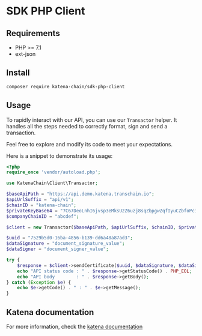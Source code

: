 # SDK PHP Client

## Requirements

- PHP >= 7.1
- ext-json

## Install

```bash
composer require katena-chain/sdk-php-client
```

## Usage

To rapidly interact with our API, you can use our `Transactor` helper. It handles all the steps needed to correctly
format, sign and send a transaction.

Feel free to explore and modify its code to meet your expectations.

Here is a snippet to demonstrate its usage:

```php
<?php
require_once 'vendor/autoload.php';

use KatenaChain\Client\Transactor;

$baseApiPath = "https://api.demo.katena.transchain.io";
$apiUrlSuffix = "api/v1";
$chainID = "katena-chain";
$privateKeyBase64 = "7C67DeoLnhI6jvsp3eMksU2Z6uzj8sqZbpgwZqfIyuCZbfoPcitCiCsSp2EzCfkY52Mx58xDOyQLb1OhC7cL5A==";
$companyChainID = "abcdef";

$client = new Transactor($baseApiPath, $apiUrlSuffix, $chainID, $privateKeyBase64, $companyChainID);

$uuid = "7529b5d0-16ba-4856-b139-dd6a48a87ad3";
$dataSignature = "document_signature_value";
$dataSigner = "document_signer_value";

try {
    $response = $client->sendCertificate($uuid, $dataSignature, $dataSigner);
    echo "API status code : " . $response->getStatusCode() . PHP_EOL;
    echo "API body        : " . $response->getBody();
} catch (Exception $e) {
    echo $e->getCode() . " : " . $e->getMessage();
}
```

## Katena documentation

For more information, check the [katena documentation](https://doc.katena.transchain.io)